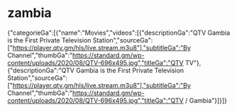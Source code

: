 # zambia
{"categorieGa":[{"name":"Movies","videos":[{"descriptionGa":"QTV Gambia is the First Private Television Station","sourceGa":["https://player.qtv.gm/hls/live.stream.m3u8"],"subtitleGa":"By Channel","thumbGa":"https://standard.gm/wp-content/uploads/2020/08/QTV-696x495.jpg","titleGa":"QTV TV"},{"descriptionGa":"QTV Gambia is the First Private Television Station","sourceGa":["https://player.qtv.gm/hls/live.stream.m3u8"],"subtitleGa":"By Channel","thumbGa":"https://standard.gm/wp-content/uploads/2020/08/QTV-696x495.jpg","titleGa":"QTV / Gambia"}]}]}
